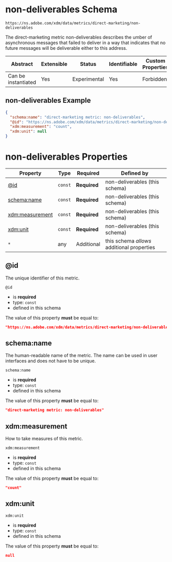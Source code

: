 
# non-deliverables Schema

```
https://ns.adobe.com/xdm/data/metrics/direct-marketing/non-deliverables
```

The direct-marketing metric non-deliverables describes the umber of asynchronous messages that failed to deliver in a way that indicates that no future messages will be deliverable either to this address.

| Abstract | Extensible | Status | Identifiable | Custom Properties | Additional Properties | Defined In |
|----------|------------|--------|--------------|-------------------|-----------------------|------------|
| Can be instantiated | Yes | Experimental | Yes | Forbidden | Permitted | [data/non-deliverables.schema.json](data/non-deliverables.schema.json) |

## non-deliverables Example
```json
{
  "schema:name": "direct-marketing metric: non-deliverables",
  "@id": "https://ns.adobe.com/xdm/data/metrics/direct-marketing/non-deliverables",
  "xdm:measurement": "count",
  "xdm:unit": null
}
```

# non-deliverables Properties

| Property | Type | Required | Defined by |
|----------|------|----------|------------|
| [@id](#id) | `const` | **Required** | non-deliverables (this schema) |
| [schema:name](#schemaname) | `const` | **Required** | non-deliverables (this schema) |
| [xdm:measurement](#xdmmeasurement) | `const` | **Required** | non-deliverables (this schema) |
| [xdm:unit](#xdmunit) | `const` | **Required** | non-deliverables (this schema) |
| `*` | any | Additional | this schema *allows* additional properties |

## @id

The unique identifier of this metric.

`@id`
* is **required**
* type: `const`
* defined in this schema

The value of this property **must** be equal to:

```json
"https://ns.adobe.com/xdm/data/metrics/direct-marketing/non-deliverables"
```





## schema:name

The human-readable name of the metric. The name can be used in user interfaces and does not have to be unique.

`schema:name`
* is **required**
* type: `const`
* defined in this schema

The value of this property **must** be equal to:

```json
"direct-marketing metric: non-deliverables"
```





## xdm:measurement

How to take measures of this metric.

`xdm:measurement`
* is **required**
* type: `const`
* defined in this schema

The value of this property **must** be equal to:

```json
"count"
```





## xdm:unit


`xdm:unit`
* is **required**
* type: `const`
* defined in this schema

The value of this property **must** be equal to:

```json
null
```




